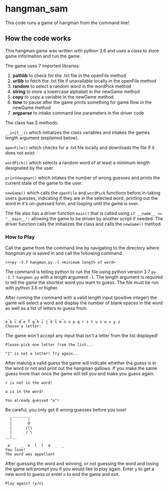 # hangman_sam

This code runs a game of hangman from the command line!

## How the code works
This hangman game was written with python 3.6 and uses a class
to store game information and run the game. 

The game uses 7 imported libraries:
<ol>
<li><b>pathlib</b> to check for the .txt file in the openFile method</li>
<li><b>urllib</b> to fetch the .txt file if unavailable locally in the openFile method</li>
<li><b>random</b> to select a random word in the wordPick method</li>
<li><b>string</b> to store a lowercase alphabet in the newGame method</li>
<li><b>copy</b> to copy a variable in the newGame method</li>
<li><b>time</b> to pause after the game prints something for game flow in the newGame method</li>
<li><b>argparse</b> to intake command line parameters in the driver code</li>
</ol>

The class has 5 methods:

`__init__()` which initializes the class variables and intakes the games
length argument (explained below).

`openFile()` which checks for a .txt file locally and downloads
the file if it does not exist.

`wordPick()` which selects a random word of at least a minimum length
designated by the user.

`printHangman()` which intakes the number of wrong guesses and prints the
 current state of the game to the user.

`newGame()` which  calls the `openFile` and `wordPick` functions before
in-taking users guesses, indicating if they are in the selected word,
printing out the word in it's un-guessed form, and looping until the
game is over.

The file also has a driver function `main()` that is called using `if __name__ == "__main__":`
allowing the game to be driven by another script if needed. The driver function calls the
initializes the class and calls the `newGame()` method.

### How to Play

Call the game from the command line by navigating to the directory
where _hangman.py_ is saved in and call the following command:
```
>>>py -3.7 hangman.py -l <minimum length of word>
```
The command is telling python to run the file using python version 3.7
`py -3.7 hangman.py` with a length argument `-l`. The length argument is 
required to tell the game the shortest word you want to guess. The file
must be run with python 3.6 or higher.

After running the command with a valid length input (positive integer) the 
game will select a word and display the number of blank spaces in the word
as well as a list of letters to guess from. 
```
 _  _  _  _  _  _  _  _  _
a b c d e f g h i j k l m n o p q r s t u v w x y z
Choose a letter:
```
The game won't accept any input that isn't a letter from the list displayed!

```
Please pick one letter from the list...
```
```
"1" is not a letter! Try again...
```

After making a valid guess the game will indicate whether the guess is in the
word or not and print out the hangman gallows. If you make the same guess more than once
the game will tell you and make you guess again.
```
r is not in the word!
```
```
a is in the word!
```
```
You already guessed "a"!
```

Be careful, you only get 6 wrong guesses before you lose!

```
  |‾‾‾‾‾‾‾|
  |       O
  |      /|\
  |      / \
__|__

 a  _  _  e  l  l  a  _  _
You lose!
The word was appellant
```
After guessing the word and winning, or not guessing the word and losing 
the game will prompt you if you would like to play again. Enter `y` to get
a new word to guess or enter `n` to end the game and exit.
```
Play again? (y/n)
```

